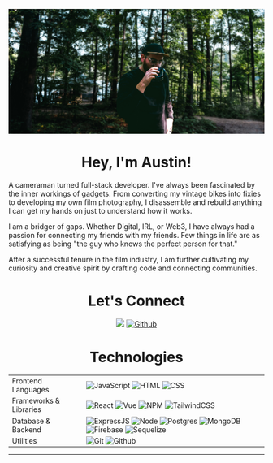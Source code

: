 <p align="center">
<img src="images/austin-camping.png" alt="austin-camping" align="center">
</p>

<h1 align="center">Hey, I'm Austin!</h1>

A cameraman turned full-stack developer. I've always been fascinated by the
inner workings of gadgets. From converting my vintage bikes into fixies to
developing my own film photography, I disassemble and rebuild anything I can get
my hands on just to understand how it works.

I am a bridger of gaps. Whether Digital, IRL, or Web3, I have always had a
passion for connecting my friends with my friends. Few things in life are as
satisfying as being "the guy who knows the perfect person for that."

After a successful tenure in the film industry, I am further cultivating my
curiosity and creative spirit by crafting code and connecting communities.

<h1 align="center">Let's Connect</h1>
<p align="center">
<a href="https://www.linkedin.com/in/austinrt/" target="_blank"><img src="https://img.shields.io/badge/LinkedIn-%230077B5.svg?&logo=linkedin&logoColor=white" /></a>
<a href="https://www.github.com/austin-rt/" target="_blank"> <img alt="Github" src="https://img.shields.io/badge/GitHub-%2320232a.svg?&logo=github&logoColor=white" /></a>
</p>

<h1 align="center">Technologies</h1>

<table>
  <tbody>
    <tr>
      <td>Frontend Languages</td>
      <td>
        <img alt="JavaScript" src="https://img.shields.io/badge/JavaScript%20-%23323330.svg?&&logo=javascript&logoColor=%23F7DF1E" />
        <img alt="HTML" src="https://img.shields.io/badge/HTML5%20-%23E34F26.svg?&&logo=html5&logoColor=white" />
        <img alt="CSS" src="https://img.shields.io/badge/CSS3%20-%231572B6.svg?&&logo=css3&logoColor=white" />
      </td>
    </tr>
    <tr>
      <td>Frameworks & Libraries</td>
      <td>
        <img alt="React" src="https://img.shields.io/badge/React.js%20-%2320232a.svg?&&logo=react&logoColor=%2361DAFB" />
        <img alt="Vue" src="https://img.shields.io/badge/Vue.js%20-%2320232a.svg?&&logo=vue.js&logoColor=%4FC08D" />
        <img alt="NPM" src="https://img.shields.io/badge/npm-%23000000.svg?&logo=npm&logoColor=white" />
        <img alt="TailwindCSS" src="https://img.shields.io/badge/tailwindcss-%23000000.svg?&logo=tailwindcss&logoColor=%38BDf8" />
      </td>
    </tr>
      <td>Database & Backend</td>
      <td>
        <img alt="ExpressJS" src="https://img.shields.io/badge/Express.js-%23404d59.svg?&logo=express&logoColor=%2361DAFB"/>
        <img alt="Node" src="https://img.shields.io/badge/Node.js-%2320232a.svg?&logo=node.js&logoColor=%339933"/>
        <img alt="Postgres" src="https://img.shields.io/badge/Postgres-%23316192.svg?&logo=postgresql&logoColor=white">
        <img alt="MongoDB" src="https://img.shields.io/badge/MongoDB-%2320232a.svg?&logo=mongodb&logoColor=%47A248">
        <img alt="Firebase" src="https://img.shields.io/badge/Firebase-%2320232a.svg?&logo=firebase&logoColor=%FFCA2E">
        <img alt="Sequelize" src="https://img.shields.io/badge/Sequelize-%23404d59.svg?&logo=sequelize&logoColor=%52B0E7">
      </td>
    </tr>
    <tr>
      <td>Utilities</td>
      <td>
        <img alt="Git" src="https://img.shields.io/badge/Git-F05032?&logo=git&logoColor=white" />
        <img alt="Github" src="https://img.shields.io/badge/GitHub-%2320232a.svg?&logo=github&logoColor=white" />
      </td>
    </tr>
  </tbody>
</table>

<hr />
<br />

<!-- ![Austin's GitHub stats](https://github-readme-stats.vercel.app/api?username=austin-rt&show_icons=true&theme=dark) -->
